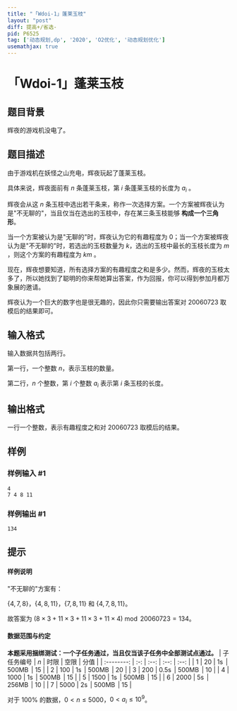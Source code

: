 ```yaml
---
title: "「Wdoi-1」蓬莱玉枝"
layout: "post"
diff: 提高+/省选-
pid: P6525
tag: ['动态规划,dp', '2020', 'O2优化', '动态规划优化']
usemathjax: true
---
```


# 「Wdoi-1」蓬莱玉枝
## 题目背景

辉夜的游戏机没电了。
## 题目描述

由于游戏机在妖怪之山充电，辉夜玩起了蓬莱玉枝。

具体来说，辉夜面前有 $n$ 条蓬莱玉枝，第 $i$ 条蓬莱玉枝的长度为 $a_i$ 。  

辉夜会从这 $n$ 条玉枝中选出若干条来，称作一次选择方案。一个方案被辉夜认为是"不无聊的"，当且仅当在选出的玉枝中，存在某三条玉枝能够 **构成一个三角形**。  

当一个方案被认为是"无聊的"时，辉夜认为它的有趣程度为 $0$；当一个方案被辉夜认为是"不无聊的"时，若选出的玉枝数量为 $k$，选出的玉枝中最长的玉枝长度为 $m$ ，则这个方案的有趣程度为 $km$ 。

现在，辉夜想要知道，所有选择方案的有趣程度之和是多少。然而，辉夜的玉枝太多了，所以她找到了聪明的你来帮她算出答案，作为回报，你可以得到参加月都万象展的邀请。

辉夜认为一个巨大的数字也是很无趣的，因此你只需要输出答案对 $20060723$ 取模后的结果即可。
## 输入格式

输入数据共包括两行。

第一行，一个整数 $n$，表示玉枝的数量。

第二行，$n$ 个整数，第 $i$ 个整数 $a_i$ 表示第 $i$ 条玉枝的长度。
## 输出格式

一行一个整数，表示有趣程度之和对 $20060723$ 取模后的结果。
## 样例

### 样例输入 #1
```
4
7 4 8 11
```
### 样例输出 #1
```
134
```
## 提示

#### 样例说明  

"不无聊的"方案有：

$\left\{4, 7, 8\right\}$，$\left\{4, 8, 11\right\}$，$\left\{7, 8, 11\right\}$ 和 $\left\{4, 7, 8, 11\right\}$。

故答案为 $\left(8 \times 3 + 11 \times 3 + 11 \times 3 + 11 \times 4\right) \bmod 20060723 = 134$。

#### 数据范围与约定  

**本题采用捆绑测试：一个子任务通过，当且仅当该子任务中全部测试点通过。**
| 子任务编号 | $n$ | 时限 | 空限 | 分值 |
| :--------: | :-: | :--: | :--: | :--: |
| $1$ | $20$ | $1\operatorname s$ | $500\operatorname{MB}$ | $15$ |
| $2$ | $100$ | $1\operatorname s$ | $500\operatorname{MB}$ | $20$ |
| $3$ | $200$ | $0.5\operatorname s$ | $500\operatorname{MB}$ | $10$ |
| $4$ | $1000$ | $1\operatorname s$ | $500\operatorname{MB}$ | $15$ |
| $5$ | $1500$ | $1\operatorname s$ | $500\operatorname{MB}$ | $15$ |
| $6$ | $2000$ | $5\operatorname s$ | $256\operatorname{MB}$ | $10$ |
| $7$ | $5000$ | $2\operatorname s$ | $500\operatorname{MB}$ | $15$ |

对于 $100\%$ 的数据，$0 < n \le 5000$，$0 < a_i \le 10^9$。
